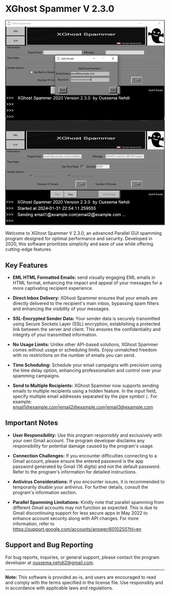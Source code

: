 ﻿# XGhost Spammer V 2.3.0

![finalimg](https://github.com/OussemaNehdi/XGhost-Spammer-V2.3.0/blob/main/pictures/readmeImage.PNG)


Welcome to XGhost Spammer V 2.3.0, an advanced Parallel GUI spamming program designed for optimal performance and security. Developed in 2020, this software prioritizes simplicity and ease of use while offering cutting-edge features.

## Key Features

- **EML HTML Formatted Emails:** send visually engaging EML emails in HTML format, enhancing the impact and appeal of your messages for a more captivating recipient experience.
- **Direct Inbox Delivery:** XGhost Spammer ensures that your emails are directly delivered to the recipient's main inbox, bypassing spam filters and enhancing the visibility of your messages.

- **SSL-Encrypted Sender Data:** Your sender data is securely transmitted using Secure Sockets Layer (SSL) encryption, establishing a protected link between the server and client. This ensures the confidentiality and integrity of your transmitted information.

- **No Usage Limits:** Unlike other API-based solutions, XGhost Spammer comes without usage or scheduling limits. Enjoy unmatched freedom with no restrictions on the number of emails you can send.

- **Time Scheduling:** Schedule your email campaigns with precision using the time delay option, enhancing professionalism and control over your spamming campaigns.

- **Send to Multiple Recipients:** XGhost Spammer now supports sending emails to multiple recipients using a hidden feature. In the input field, specify multiple email addresses separated by the pipe symbol `|`. For example:
email1@example.com|email2@example.com|email3@example.com

## Important Notes

- **User Responsibility:** Use this program responsibly and exclusively with your own Gmail account. The program developer disclaims any responsibility for potential damage caused by the program's usage.

- **Connection Challenges:** If you encounter difficulties connecting to a Gmail account, please ensure the entered password is the app password generated by Gmail (16 digits) and not the default password. Refer to the program's information for detailed instructions.

- **Antivirus Considerations:** If you encounter issues, it is recommended to temporarily disable your antivirus. For further details, consult the program's information section.
- **Parallel Spamming Limitations:** Kindly note that parallel spamming from different Gmail accounts may not function as expected. This is due to Gmail discontinuing support for less secure apps in May 2022 to enhance account security along with API changes. For more information, refer to https://support.google.com/accounts/answer/6010255?hl=en

## Support and Bug Reporting

For bug reports, inquiries, or general support, please contact the program developer at oussema.nehdi2@gmail.com.

---

**Note:** This software is provided as-is, and users are encouraged to read and comply with the terms specified in the license file. Use responsibly and in accordance with applicable laws and regulations.
